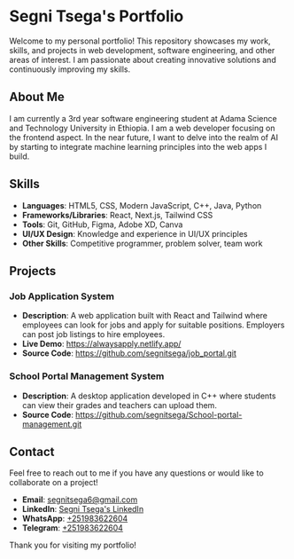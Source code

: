 # Segni Tsega's Portfolio

Welcome to my personal portfolio! This repository showcases my work, skills, and projects in web development, software engineering, and other areas of interest. I am passionate about creating innovative solutions and continuously improving my skills.


## About Me

I am currently a 3rd year software engineering student at Adama Science and Technology University in Ethiopia. I am a web developer focusing on the frontend aspect. In the near future, I want to delve into the realm of AI by starting to integrate machine learning principles into the web apps I build.

## Skills

- **Languages**: HTML5, CSS, Modern JavaScript, C++, Java, Python
- **Frameworks/Libraries**: React, Next.js, Tailwind CSS
- **Tools**: Git, GitHub, Figma, Adobe XD, Canva
- **UI/UX Design**: Knowledge and experience in UI/UX principles
- **Other Skills**: Competitive programmer, problem solver, team work

## Projects

### Job Application System
- **Description**: A web application built with React and Tailwind where employees can look for jobs and apply for suitable positions. Employers can post job listings to hire employees.
- **Live Demo**: https://alwaysapply.netlify.app/
- **Source Code**: https://github.com/segnitsega/job_portal.git

### School Portal Management System
- **Description**: A desktop application developed in C++ where students can view their grades and teachers can upload them.
- **Source Code**: https://github.com/segnitsega/School-portal-management.git

## Contact

Feel free to reach out to me if you have any questions or would like to collaborate on a project!

- **Email**: [segnitsega6@gmail.com](mailto:segnitsega6@gmail.com)
- **LinkedIn**: [Segni Tsega's LinkedIn](https://www.linkedin.com/in/segni-tsega/)
- **WhatsApp**: [+251983622604](https://wa.me/251983622604)
- **Telegram**: [+251983622604](https://t.me/stb9503)


Thank you for visiting my portfolio!
